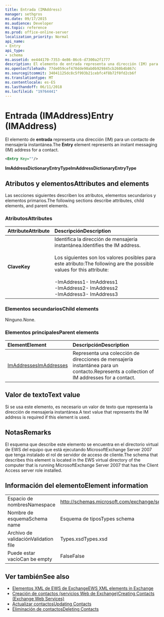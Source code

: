 ```yaml
---
title: Entrada (IMAddress)
manager: sethgros
ms.date: 09/17/2015
ms.audience: Developer
ms.topic: reference
ms.prod: office-online-server
localization_priority: Normal
api_name:
- Entry
api_type:
- schema
ms.assetid: ee444170-7353-4e86-86c6-d7300a2f1777
description: El elemento de entrada representa una dirección (IM) para un contacto de mensajería instantánea.
ms.openlocfilehash: 77de059cef470dde90ab0b929845cb260b4b867c
ms.sourcegitcommit: 34041125dc8c5f993b21cebfc4f8b72f0fd2cb6f
ms.translationtype: MT
ms.contentlocale: es-ES
ms.lasthandoff: 06/11/2018
ms.locfileid: "19764441"
---
```

# <a name="entry-imaddress"></a><span data-ttu-id="d88b7-103">Entrada (IMAddress)</span><span class="sxs-lookup"><span data-stu-id="d88b7-103">Entry (IMAddress)</span></span>

<span data-ttu-id="d88b7-104">El elemento de **entrada** representa una dirección (IM) para un contacto de mensajería instantánea.</span><span class="sxs-lookup"><span data-stu-id="d88b7-104">The **Entry** element represents an instant messaging (IM) address for a contact.</span></span> 
  
```xml
<Entry Key=""/>
```

 <span data-ttu-id="d88b7-105">**ImAddressDictionaryEntryType**</span><span class="sxs-lookup"><span data-stu-id="d88b7-105">**ImAddressDictionaryEntryType**</span></span>
## <a name="attributes-and-elements"></a><span data-ttu-id="d88b7-106">Atributos y elementos</span><span class="sxs-lookup"><span data-stu-id="d88b7-106">Attributes and elements</span></span>

<span data-ttu-id="d88b7-107">Las secciones siguientes describen los atributos, elementos secundarios y elementos primarios.</span><span class="sxs-lookup"><span data-stu-id="d88b7-107">The following sections describe attributes, child elements, and parent elements.</span></span>
  
### <a name="attributes"></a><span data-ttu-id="d88b7-108">Atributos</span><span class="sxs-lookup"><span data-stu-id="d88b7-108">Attributes</span></span>

|<span data-ttu-id="d88b7-109">**Attribute**</span><span class="sxs-lookup"><span data-stu-id="d88b7-109">**Attribute**</span></span>|<span data-ttu-id="d88b7-110">**Descripción**</span><span class="sxs-lookup"><span data-stu-id="d88b7-110">**Description**</span></span>|
|:-----|:-----|
|<span data-ttu-id="d88b7-111">**Clave**</span><span class="sxs-lookup"><span data-stu-id="d88b7-111">**Key**</span></span> <br/> | <span data-ttu-id="d88b7-112">Identifica la dirección de mensajería instantánea.</span><span class="sxs-lookup"><span data-stu-id="d88b7-112">Identifies the IM address.</span></span><br/><br/><span data-ttu-id="d88b7-113">Los siguientes son los valores posibles para este atributo:</span><span class="sxs-lookup"><span data-stu-id="d88b7-113">The following are the possible values for this attribute:</span></span><br/><br/><span data-ttu-id="d88b7-114">-ImAddress1</span><span class="sxs-lookup"><span data-stu-id="d88b7-114">-  ImAddress1</span></span>  <br/><span data-ttu-id="d88b7-115">-ImAddress2</span><span class="sxs-lookup"><span data-stu-id="d88b7-115">-  ImAddress2</span></span>  <br/><span data-ttu-id="d88b7-116">-ImAddress3</span><span class="sxs-lookup"><span data-stu-id="d88b7-116">-  ImAddress3</span></span>  <br/> |
   
### <a name="child-elements"></a><span data-ttu-id="d88b7-117">Elementos secundarios</span><span class="sxs-lookup"><span data-stu-id="d88b7-117">Child elements</span></span>

<span data-ttu-id="d88b7-118">Ninguno.</span><span class="sxs-lookup"><span data-stu-id="d88b7-118">None.</span></span>
  
### <a name="parent-elements"></a><span data-ttu-id="d88b7-119">Elementos principales</span><span class="sxs-lookup"><span data-stu-id="d88b7-119">Parent elements</span></span>

|<span data-ttu-id="d88b7-120">**Element**</span><span class="sxs-lookup"><span data-stu-id="d88b7-120">**Element**</span></span>|<span data-ttu-id="d88b7-121">**Descripción**</span><span class="sxs-lookup"><span data-stu-id="d88b7-121">**Description**</span></span>|
|:-----|:-----|
|[<span data-ttu-id="d88b7-122">ImAddresses</span><span class="sxs-lookup"><span data-stu-id="d88b7-122">ImAddresses</span></span>](imaddresses.md) <br/> |<span data-ttu-id="d88b7-123">Representa una colección de direcciones de mensajería instantánea para un contacto.</span><span class="sxs-lookup"><span data-stu-id="d88b7-123">Represents a collection of IM addresses for a contact.</span></span>  <br/> |
   
## <a name="text-value"></a><span data-ttu-id="d88b7-124">Valor de texto</span><span class="sxs-lookup"><span data-stu-id="d88b7-124">Text value</span></span>

<span data-ttu-id="d88b7-125">Si se usa este elemento, es necesario un valor de texto que representa la dirección de mensajería instantánea.</span><span class="sxs-lookup"><span data-stu-id="d88b7-125">A text value that represents the IM address is required if this element is used.</span></span>
  
## <a name="remarks"></a><span data-ttu-id="d88b7-126">Notas</span><span class="sxs-lookup"><span data-stu-id="d88b7-126">Remarks</span></span>

<span data-ttu-id="d88b7-127">El esquema que describe este elemento se encuentra en el directorio virtual de EWS del equipo que está ejecutando MicrosoftExchange Server 2007 que tenga instalado el rol de servidor de acceso de cliente.</span><span class="sxs-lookup"><span data-stu-id="d88b7-127">The schema that describes this element is located in the EWS virtual directory of the computer that is running MicrosoftExchange Server 2007 that has the Client Access server role installed.</span></span>
  
## <a name="element-information"></a><span data-ttu-id="d88b7-128">Información del elemento</span><span class="sxs-lookup"><span data-stu-id="d88b7-128">Element information</span></span>

|||
|:-----|:-----|
|<span data-ttu-id="d88b7-129">Espacio de nombres</span><span class="sxs-lookup"><span data-stu-id="d88b7-129">Namespace</span></span>  <br/> |http://schemas.microsoft.com/exchange/services/2006/types  <br/> |
|<span data-ttu-id="d88b7-130">Nombre de esquema</span><span class="sxs-lookup"><span data-stu-id="d88b7-130">Schema name</span></span>  <br/> |<span data-ttu-id="d88b7-131">Esquema de tipos</span><span class="sxs-lookup"><span data-stu-id="d88b7-131">Types schema</span></span>  <br/> |
|<span data-ttu-id="d88b7-132">Archivo de validación</span><span class="sxs-lookup"><span data-stu-id="d88b7-132">Validation file</span></span>  <br/> |<span data-ttu-id="d88b7-133">Types.xsd</span><span class="sxs-lookup"><span data-stu-id="d88b7-133">Types.xsd</span></span>  <br/> |
|<span data-ttu-id="d88b7-134">Puede estar vacío</span><span class="sxs-lookup"><span data-stu-id="d88b7-134">Can be empty</span></span>  <br/> |<span data-ttu-id="d88b7-135">False</span><span class="sxs-lookup"><span data-stu-id="d88b7-135">False</span></span>  <br/> |
   
## <a name="see-also"></a><span data-ttu-id="d88b7-136">Ver también</span><span class="sxs-lookup"><span data-stu-id="d88b7-136">See also</span></span>

- [<span data-ttu-id="d88b7-137">Elementos XML de EWS de Exchange</span><span class="sxs-lookup"><span data-stu-id="d88b7-137">EWS XML elements in Exchange</span></span>](ews-xml-elements-in-exchange.md)
- [<span data-ttu-id="d88b7-138">Creación de contactos (servicios Web de Exchange)</span><span class="sxs-lookup"><span data-stu-id="d88b7-138">Creating Contacts (Exchange Web Services)</span></span>](http://msdn.microsoft.com/library/4845917e-70d1-481c-bbd7-011ec6571789%28Office.15%29.aspx)  
- [<span data-ttu-id="d88b7-139">Actualizar contactos</span><span class="sxs-lookup"><span data-stu-id="d88b7-139">Updating Contacts</span></span>](http://msdn.microsoft.com/library/9a865953-b94a-4229-b632-2dee433314be%28Office.15%29.aspx)  
- [<span data-ttu-id="d88b7-140">Eliminación de contactos</span><span class="sxs-lookup"><span data-stu-id="d88b7-140">Deleting Contacts</span></span>](http://msdn.microsoft.com/library/fcc3dc84-cd3e-455e-a1a7-ae6921c9b588%28Office.15%29.aspx)

